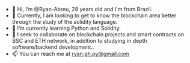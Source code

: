 - 👋 Hi, I’m @Ryan-Abreu, 28 years old and I'm from Brazil.
- 👀 Currently, I am looking to get to know the blockchain area better through the study of the solidity language.
- 🌱 I’m currently learning Python and Solidity.
- 💞️ I seek to collaborate on blockchain projects and smart contracts on BSC and ETH network, in addition to studying in depth software/backend development..
- 📫 You can reach me at ryan.gh.py@gmail.com

<!---
Ryan-Abreu/Ryan-Abreu is a ✨ special ✨ repository because its `README.md` (this file) appears on your GitHub profile.
You can click the Preview link to take a look at your changes.
--->
